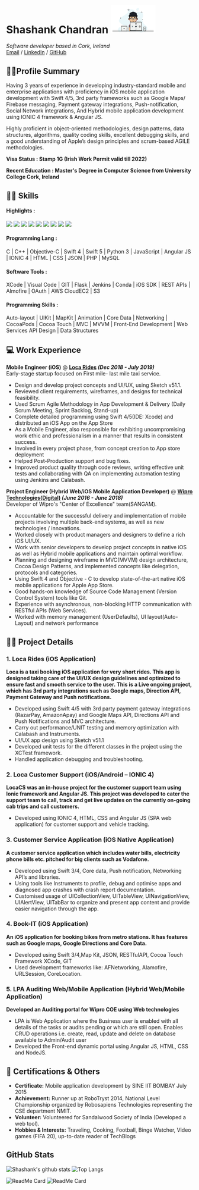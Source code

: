 # Shashank Chandran <img src="https://raw.githubusercontent.com/iamcrazyshank/cv/gh-pages/dev_gif.gif" width="120px">

_Software developer based in Cork, Ireland_ <br>
[Email](mailto:shashankchandran1994@gmail.com) / [LinkedIn](http://www.linkedin.com/in/shashankchandran/) / [GitHub](https://github.com/iamcrazyshank/)
<br> 
## 👨‍🦱Profile Summary
Having 3 years of experience in developing industry-standard mobile and enterprise applications with proficiency in iOS mobile application development with Swift 4/5, 3rd party frameworks such as Google Maps/ Firebase messaging, Payment gateway integrations, Push-notification, Social Network integrations, And Hybrid mobile application development using IONIC 4 framework & Angular JS. 

Highly proficient in object-oriented methodologies, design patterns, data structures, algorithms, quality coding skills, excellent debugging skills, and a good understanding of Apple’s design principles and scrum-based AGILE methodologies.

__Visa Status	: Stamp 1G (Irish Work Permit valid till 2022)__

__Recent Education : Master's Degree in Computer Science from University College Cork, Ireland__


## ✍🏼  Skills
#### Highlights	: 
![](https://img.shields.io/static/v1?label=Swift&message=5&color=brightgreen) 
![](https://img.shields.io/static/v1?label=Swift&message=4&color=bluevoilet) 
![](https://img.shields.io/static/v1?label=Python&message=3&color=yellow)
![](https://img.shields.io/static/v1?label=Objective&message=C&color=red)
![](https://img.shields.io/static/v1?label=HTML&message=5&color=blue) 
![](https://img.shields.io/static/v1?label=IONIC&message=4&color=bluevoilet) 
![](https://img.shields.io/static/v1?label=Angular&message=JS&color=orange) 
![](https://img.shields.io/static/v1?label=MySQL&message=""&color=red) 
![](https://img.shields.io/static/v1?label=GIT&message=""&color=critical)
#### Programming Lang	: 
C | C++ | Objective-C | Swift 4 | Swift 5 | Python 3 |  JavaScript |  Angular JS | IONIC 4 | HTML |  CSS |  JSON |  PHP |  MySQL
#### Software Tools	: 
XCode | Visual Code |  GIT |  Flask |  Jenkins | Conda | iOS SDK | REST APIs | Almofire | OAuth | AWS CloudEC2 | S3
#### Programming Skills	: 
Auto-layout | UIKit | MapKit | Animation | Core Data | Networking | CocoaPods | Cocoa Touch | MVC | MVVM | Front-End Development | Web Services API Design | Data Structures


## 💻 Work Experience

__Mobile Engineer (iOS)__ @ __[Loca Rides](http://locarides.com/) _(Dec 2018 - July 2019)___<br>
Early-stage startup focused on First mile- last mile taxi service.
  - Design and develop project concepts and UI/UX, using Sketch v51.1.
  - Reviewed client requirements, wireframes, and designs for technical feasibility.
  - Used Scrum Agile Methodology in App Development & Delivery (Daily Scrum Meeting, Sprint Backlog, Stand-up)
  - Complete detailed programming using Swift 4/5(IDE: Xcode) and distributed an iOS App on the App Store
  - As a Mobile Engineer, also responsible for exhibiting uncompromising work ethic and professionalism in a manner that results in consistent success.
  - Involved in every project phase, from concept creation to App store deployment
  - Helped Post-Production support and bug fixes.
  - Improved product quality through code reviews, writing effective unit tests and collaborating with QA on implementing automation testing using Jenkins and Calabash.<br> 
 
__Project Engineer (Hybrid Web/iOS Mobile Application Developer)__ @ __[Wipro Technologies(Digital)](http://https://www.wipro.com/) _(June 2016 - June 2018)___<br>
Developer of Wipro's "Center of Excellence" team(SANGAM).
 - Accountable for the successful delivery and implementation of mobile projects involving multiple back-end systems, as well as new technologies / innovations.
 - Worked closely with product managers and designers to define a rich iOS UI/UX.
 - Work with senior developers to develop project concepts in native iOS as well as Hybrid mobile applications and maintain optimal workflow.
 - Planning and designing wireframe in MVC(MVVM) design architecture, Cocoa Design Patterns, and implemented concepts like delegation, protocols and categories.
 - Using Swift 4 and Objective - C to develop state-of-the-art native iOS mobile applications for Apple App Store.
 - Good hands-on knowledge of Source Code Management (Version Control System) tools like Git.
 - Experience with asynchronous, non-blocking HTTP communication with RESTful APIs (Web Services).
 - Worked with memory management (UserDefaults), UI layout(Auto-Layout) and network performance

    
## 🙇🏻 Project Details

### __1. Loca Rides (iOS Application)__
__Loca is a taxi booking iOS application for very short rides. This app is designed taking care of the UI/UX design guidelines and optimized to ensure fast and smooth service to the user. This is a Live ongoing project, which has 3rd party integrations such as Google maps, Direction API, Payment Gateway and Push notifications.__
- Developed using Swift 4/5 with 3rd party payment gateway integrations (RazarPay, AmazonApay) and Google Maps API, Directions API and Push Notifications and MVC architecture. 
- Carry out performance/UNIT testing and memory optimization with Calabash and Instruments.
- UI/UX app design using Sketch v51.1
- Developed unit tests for the different classes in the project using the XCTest framework.
- Handled application debugging and troubleshooting.


### __2. Loca Customer Support (iOS/Android – IONIC 4)__
__LocaCS was an in-house project for the customer support team using Ionic framework and Angular JS. This project was developed to cater the support team to call, track and get live updates on the currently on-going cab trips and call customers.__
- Developed using IONIC 4, HTML, CSS and Angular JS (SPA web application) for customer support and vehicle tracking. 

### __3. Customer Service Application (iOS Native Application)__
__A customer service application which includes water bills, electricity phone bills etc. pitched for big clients such as Vodafone.__ 
- Developed using Swift 3/4, Core data, Push notification, Networking API’s and libraries.
- Using tools like Instruments to profile, debug and optimise apps and diagnosed app crashes with crash report documentation.
- Customised usage of UICollectionView, UITableView, UINavigationView, UIAlertView, UITabBar to organize and present app content and provide easier navigation through the app.

### __4. Book-IT (iOS Application)__
__An iOS application for booking bikes from metro stations. It has features such as Google maps, Google Directions and Core Data.__
- Developed using Swift 3/4,Map Kit, JSON, RESTfulAPI, Cocoa Touch Framework XCode, GIT
- Used development frameworks like: AFNetworking, Alamofire, URLSession, CoreLocation. 

### __5. LPA Auditing Web/Mobile Application (Hybrid Web/Mobile Application)__
__Developed an Auditing portal for Wipro COE using Web technologies__
- LPA is Web Application where the Business user is enabled with all details of the tasks or audits pending or which are still open. Enables CRUD operations i.e. create, read, update and delete on database available to Admin/Audit user
- Developed the Front-end dynamic portal using Angular JS, HTML, CSS and NodeJS.


## 🏃 Certifications & Others

- __Certificate:__ Mobile application development by SINE IIT BOMBAY	July 2015
- __Achievement:__ Runner up at RoboTryst 2014, National Level Championship organized by Robosapiens Technologies representing the CSE department NMIT.
- __Volunteer:__ Volunteered for Sandalwood Society of India (Developed a web tool).	
- __Hobbies & Interests:__ Traveling, Cooking, Football, Binge Watcher, Video games (FIFA 20), up-to-date reader of TechBlogs


## GitHub Stats
![Shashank's github stats](https://github-readme-stats.vercel.app/api?username=iamcrazyshank&show_icons=true&theme=radical)
![Top Langs](https://github-readme-stats.vercel.app/api/top-langs/?username=iamcrazyshank&layout=compact)

![ReadMe Card](https://github-readme-stats.vercel.app/api/pin/?username=iamcrazyshank&repo=GoCorona&show_owner=true)
![ReadMe Card](https://github-readme-stats.vercel.app/api/pin/?username=iamcrazyshank&repo=Foxy-2.0&show_owner=true)



